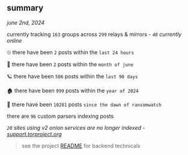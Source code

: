 
## summary
_june 2nd, 2024_

currently tracking `163` groups across `299` relays & mirrors - _`48` currently online_

⏲ there have been `2` posts within the `last 24 hours`

🦈 there have been `2` posts within the `month of june`

🪐 there have been `506` posts within the `last 90 days`

🏚 there have been `999` posts within the `year of 2024`

🦕 there have been `10281` posts `since the dawn of ransomwatch`

there are `96` custom parsers indexing posts

_`20` sites using v2 onion services are no longer indexed - [support.torproject.org](https://support.torproject.org/onionservices/v2-deprecation/)_

> see the project [README](https://github.com/joshhighet/ransomwatch#ransomwatch--) for backend technicals
